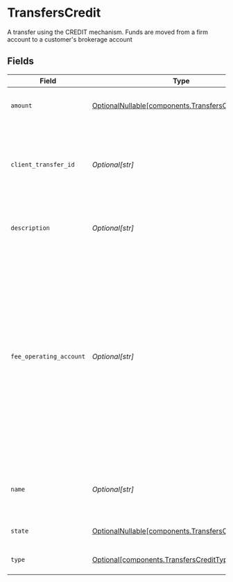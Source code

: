# TransfersCredit

A transfer using the CREDIT mechanism. Funds are moved from a firm account to a customer's brokerage account


## Fields

| Field                                                                                                                                                                                                                                                                                                                                                         | Type                                                                                                                                                                                                                                                                                                                                                          | Required                                                                                                                                                                                                                                                                                                                                                      | Description                                                                                                                                                                                                                                                                                                                                                   | Example                                                                                                                                                                                                                                                                                                                                                       |
| ------------------------------------------------------------------------------------------------------------------------------------------------------------------------------------------------------------------------------------------------------------------------------------------------------------------------------------------------------------- | ------------------------------------------------------------------------------------------------------------------------------------------------------------------------------------------------------------------------------------------------------------------------------------------------------------------------------------------------------------- | ------------------------------------------------------------------------------------------------------------------------------------------------------------------------------------------------------------------------------------------------------------------------------------------------------------------------------------------------------------- | ------------------------------------------------------------------------------------------------------------------------------------------------------------------------------------------------------------------------------------------------------------------------------------------------------------------------------------------------------------- | ------------------------------------------------------------------------------------------------------------------------------------------------------------------------------------------------------------------------------------------------------------------------------------------------------------------------------------------------------------- |
| `amount`                                                                                                                                                                                                                                                                                                                                                      | [OptionalNullable[components.TransfersCreditAmount]](../../models/components/transferscreditamount.md)                                                                                                                                                                                                                                                        | :heavy_minus_sign:                                                                                                                                                                                                                                                                                                                                            | The amount of the credit being issued to the investor                                                                                                                                                                                                                                                                                                         | {<br/>"value": "10.00"<br/>}                                                                                                                                                                                                                                                                                                                                  |
| `client_transfer_id`                                                                                                                                                                                                                                                                                                                                          | *Optional[str]*                                                                                                                                                                                                                                                                                                                                               | :heavy_minus_sign:                                                                                                                                                                                                                                                                                                                                            | External identifier supplied by the API caller. Each request must have a unique pairing of client_transfer_id and account                                                                                                                                                                                                                                     | 179dcd33-49f8-4615-989c-560fb387c4fd                                                                                                                                                                                                                                                                                                                          |
| `description`                                                                                                                                                                                                                                                                                                                                                 | *Optional[str]*                                                                                                                                                                                                                                                                                                                                               | :heavy_minus_sign:                                                                                                                                                                                                                                                                                                                                            | Optional description information that will attach to this transaction                                                                                                                                                                                                                                                                                         | Credit given as promotion                                                                                                                                                                                                                                                                                                                                     |
| `fee_operating_account`                                                                                                                                                                                                                                                                                                                                       | *Optional[str]*                                                                                                                                                                                                                                                                                                                                               | :heavy_minus_sign:                                                                                                                                                                                                                                                                                                                                            | Optional account field to denote where the credit amount should be withdrawn from. If provided, the account must be a fee operating account. In the case of multiple fee operating accounts under the same correspondent, this field must be provided. If not provided, this will be looked up asynchronously (therefore will not be in the initial response) | accounts/01H8FM6EXVH77SAW3TC8KAWMES                                                                                                                                                                                                                                                                                                                           |
| `name`                                                                                                                                                                                                                                                                                                                                                        | *Optional[str]*                                                                                                                                                                                                                                                                                                                                               | :heavy_minus_sign:                                                                                                                                                                                                                                                                                                                                            | Full name of the credit resource, which contains account id and credit transaction id                                                                                                                                                                                                                                                                         | accounts/01H8FB90ZRRFWXB4XC2JPJ1D4Y/credits/20230823123456                                                                                                                                                                                                                                                                                                    |
| `state`                                                                                                                                                                                                                                                                                                                                                       | [OptionalNullable[components.TransfersCreditState]](../../models/components/transferscreditstate.md)                                                                                                                                                                                                                                                          | :heavy_minus_sign:                                                                                                                                                                                                                                                                                                                                            | The current state of the credit                                                                                                                                                                                                                                                                                                                               |                                                                                                                                                                                                                                                                                                                                                               |
| `type`                                                                                                                                                                                                                                                                                                                                                        | [Optional[components.TransfersCreditType]](../../models/components/transferscredittype.md)                                                                                                                                                                                                                                                                    | :heavy_minus_sign:                                                                                                                                                                                                                                                                                                                                            | The type of the credit being issued                                                                                                                                                                                                                                                                                                                           | PROMOTIONAL                                                                                                                                                                                                                                                                                                                                                   |